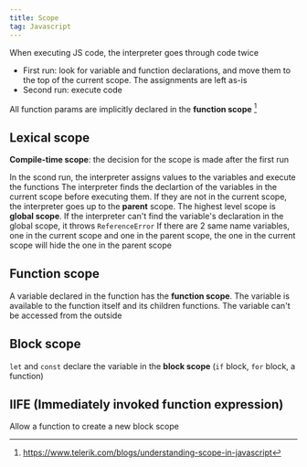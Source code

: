 ```yaml
---
title: Scope
tag: Javascript
---
```


When executing JS code, the interpreter goes through code twice

- First run: look for variable and function declarations, and move them to the top of the current scope. The assignments are left as-is
- Second run: execute code

All function params are implicitly declared in the **function scope** [^function_scope]

## Lexical scope

**Compile-time scope**: the decision for the scope is made after the first run

In the scond run, the interpreter assigns values to the variables and execute the functions
The interpreter finds the declartion of the variables in the current scope before executing them. If they are not in the current scope, the interpreter goes up to the **parent** scope. The highest level scope is **global scope**. If the interpreter can't find the variable's declaration in the global scope, it throws `ReferenceError`
If there are 2 same name variables, one in the current scope and one in the parent scope, the one in the current scope will hide the one in the parent scope

## Function scope

A variable declared in the function has the **function scope**. The variable is available to the function itself and its children functions. The variable can't be accessed from the outside

## Block scope

`let` and `const` declare the variable in the **block scope** (`if` block, `for` block, a function)

## IIFE (Immediately invoked function expression)

Allow a function to create a new block scope

[^function_scope]: https://www.telerik.com/blogs/understanding-scope-in-javascript
